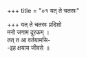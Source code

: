 +++
title = "०१ यत् ते चतस्रः"

+++
यत् ते चतस्रः प्रदिशो  
मनो जगाम दूरकम् ।  
तत् त आ वर्तयामसि-  
-इह क्षयाय जीवसे ॥